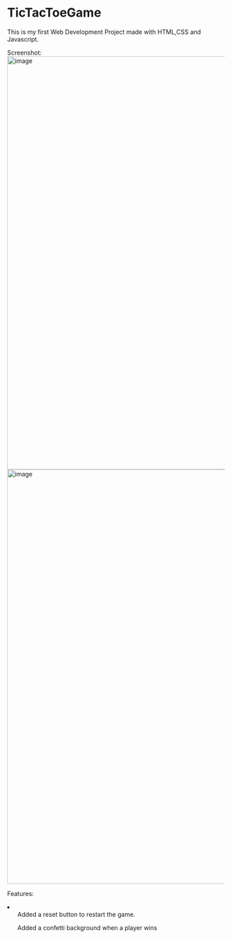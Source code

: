 # TicTacToeGame<br>
This is my first Web Development Project made with HTML,CSS and Javascript.<br>

Screenshot:
<img width="956" alt="image" src="https://github.com/user-attachments/assets/0216a62a-6c95-4861-ad6a-b49cdabbd067" />
<img width="959" alt="image" src="https://github.com/user-attachments/assets/ccb34e5a-7e58-4777-9822-cbee16509a7c" />

Features:
<li>
  <ul>Added a reset button to restart the game.</ul>
  <ul>Added a confetti background when a player wins</ul>
</li>


